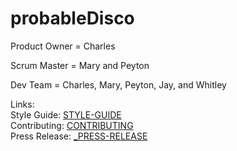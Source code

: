 # probableDisco

Product Owner = Charles

Scrum Master = Mary and Peyton

Dev Team = Charles, Mary, Peyton, Jay, and Whitley


Links:  
Style Guide: [STYLE-GUIDE](STYLE-GUIDE.md)  
Contributing: [CONTRIBUTING](CONTRIBUTING.md)  
Press Release: [_PRESS-RELEASE](_PRESS-RELEASE.md)  